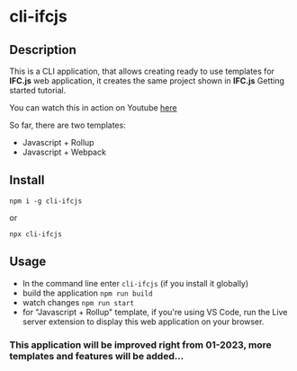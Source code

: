 # cli-ifcjs
## Description 
This is a CLI application, that allows creating ready to use templates for **IFC.js** web application, it creates the same project shown in **IFC.js** Getting started tutorial.

You can watch this in action on Youtube [here](https://www.youtube.com/watch?v=ZFogdJz8Rlk)

So far, there are two templates:
- Javascript + Rollup
- Javascript + Webpack

## Install

`npm i -g cli-ifcjs`

or

`npx cli-ifcjs`

## Usage

- In the command line enter `cli-ifcjs` (if you install it globally)
- build the application `npm run build`
- watch changes `npm run start`
- for "Javascript + Rollup" template, if you're using VS Code, run the Live server extension to display this web application on your browser. 

### This application will be improved right from 01-2023, more templates and features will be added...

